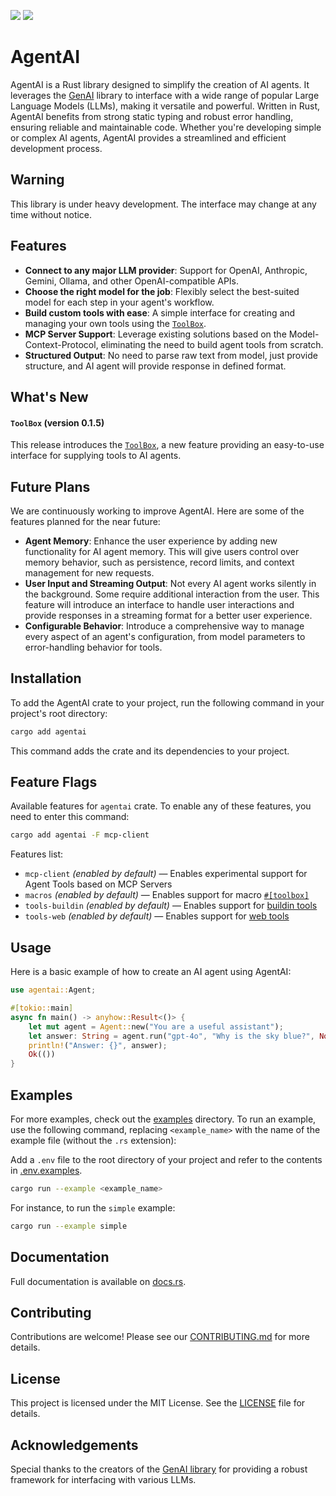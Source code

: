 [![](https://img.shields.io/crates/v/agentai.svg)](https://crates.io/crates/agentai)
[![](https://docs.rs/agentai/badge.svg)](https://docs.rs/agentai)

<!-- cargo-rdme start -->

# AgentAI

AgentAI is a Rust library designed to simplify the creation of AI agents. It leverages
the [GenAI](https://crates.io/crates/genai) library to interface with a wide range of popular
Large Language Models (LLMs), making it versatile and powerful. Written in Rust, AgentAI
benefits from strong static typing and robust error handling, ensuring reliable
and maintainable code. Whether you're developing simple or complex AI agents, AgentAI provides
a streamlined and efficient development process.

## Warning

This library is under heavy development. The interface may change at any time without notice.

## Features

- **Connect to any major LLM provider**: Support for OpenAI, Anthropic, Gemini, Ollama, and other OpenAI-compatible APIs.
- **Choose the right model for the job**: Flexibly select the best-suited model for each step in your agent's workflow.
- **Build custom tools with ease**: A simple interface for creating and managing your own tools using the [`ToolBox`](https://docs.rs/agentai/latest/agentai/tool/trait.ToolBox.html).
- **MCP Server Support**: Leverage existing solutions based on the Model-Context-Protocol, eliminating the need to build agent tools from scratch.
- **Structured Output**: No need to parse raw text from model, just provide structure, and AI agent will provide response in defined format.

## What's New

#### `ToolBox` (version 0.1.5)

This release introduces the [`ToolBox`](https://docs.rs/agentai/latest/agentai/tool/trait.ToolBox.html), a new feature providing an easy-to-use interface for supplying tools to AI agents.

## Future Plans

We are continuously working to improve AgentAI. Here are some of the features planned for the near future:

- **Agent Memory**: Enhance the user experience by adding new functionality for AI agent memory. This will give users control over memory behavior, such as persistence, record limits, and context management for new requests.
- **User Input and Streaming Output**: Not every AI agent works silently in the background. Some require additional interaction from the user. This feature will introduce an interface to handle user interactions and provide responses in a streaming format for a better user experience.
- **Configurable Behavior**: Introduce a comprehensive way to manage every aspect of an agent's configuration, from model parameters to error-handling behavior for tools.

## Installation

To add the AgentAI crate to your project, run the following command in your project's root directory:

```bash
cargo add agentai
```

This command adds the crate and its dependencies to your project.

## Feature Flags

<!-- FEATURE FLAGS -->

Available features for `agentai` crate.
To enable any of these features, you need to enter this command:

```bash
cargo add agentai -F mcp-client
```

Features list:

- `mcp-client` _(enabled by default)_ — Enables experimental support for Agent Tools based on MCP Servers
- `macros` _(enabled by default)_ — Enables support for macro [`#[toolbox]`](https://docs.rs/agentai/latest/agentai/tool/attr.toolbox.html)
- `tools-buildin` _(enabled by default)_ — Enables support for [buildin tools](https://docs.rs/agentai/latest/agentai/tool/buildin/index.html)
- `tools-web` _(enabled by default)_ — Enables support for [web tools](https://docs.rs/agentai/latest/agentai/tool/web/index.html)

## Usage

Here is a basic example of how to create an AI agent using AgentAI:

```rust
use agentai::Agent;

#[tokio::main]
async fn main() -> anyhow::Result<()> {
    let mut agent = Agent::new("You are a useful assistant");
    let answer: String = agent.run("gpt-4o", "Why is the sky blue?", None).await?;
    println!("Answer: {}", answer);
    Ok(())
}
```

## Examples

For more examples, check out the [examples](https://docs.rs/agentai/latest/agentai/examples/) directory. To run an example, use the following command, replacing `<example_name>` with the name of the example file (without the `.rs` extension):

Add a `.env` file to the root directory of your project and refer to the contents in [.env.examples](https://github.com/AdamStrojek/rust-agentai/blob/master/.env.examples).

```bash
cargo run --example <example_name>
```

For instance, to run the `simple` example:

```bash
cargo run --example simple
```

<!-- cargo-rdme end -->

## Documentation

Full documentation is available on [docs.rs](https://docs.rs/agentai).

## Contributing

Contributions are welcome! Please see our [CONTRIBUTING.md](CONTRIBUTING.md) for more details.

## License

This project is licensed under the MIT License. See the [LICENSE](LICENSE) file for details.

## Acknowledgements

Special thanks to the creators of the [GenAI library](https://crates.io/crates/genai) for providing a robust framework for interfacing with various LLMs.
